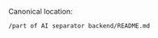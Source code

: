 <!-- Pointer for ALL_MODELS_DOCUMENTED.md -->

Canonical location:

`/part of AI separator backend/README.md`
